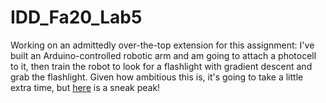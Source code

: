 # IDD_Fa20_Lab5


Working on an admittedly over-the-top extension for this assignment: I've built an Arduino-controlled robotic arm and am going to attach a photocell to it, then train the robot to look for a flashlight with gradient descent and grab the flashlight. Given how ambitious this is, it's going to take a little extra time, but [here](https://youtu.be/5FDqHaAYwUk) is a sneak peak!
